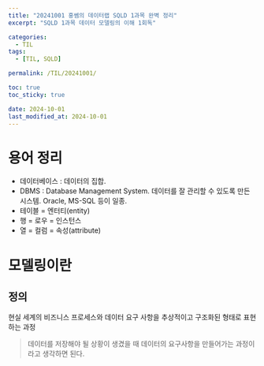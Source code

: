 ```yaml
---
title: "20241001 홍쎔의 데이터랩 SQLD 1과목 완벽 정리"
excerpt: "SQLD 1과목 데이터 모델링의 이해 1회독"

categories:
  - TIL
tags:
  - [TIL, SQLD]

permalink: /TIL/20241001/

toc: true
toc_sticky: true

date: 2024-10-01
last_modified_at: 2024-10-01
---
```


# 용어 정리
- 데이터베이스 : 데이터의 집합. 
- DBMS : Database Management System. 데이터를 잘 관리할 수 있도록 만든 시스템. Oracle, MS-SQL 등이 일종.
- 테이블 = 엔터티(entity)
- 행 = 로우 = 인스턴스
- 열 = 컬럼 = 속성(attribute)

# 모델링이란
## 정의
현실 세계의 비즈니스 프로세스와 데이터 요구 사항을 추상적이고 구조화된 형태로 표현하는 과정

> 데이터를 저장해야 될 상황이 생겼을 때 데이터의 요구사항을 만들어가는 과정이라고 생각하면 된다.
